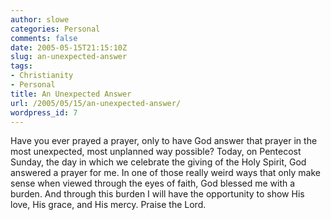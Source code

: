 ```yaml
---
author: slowe
categories: Personal
comments: false
date: 2005-05-15T21:15:10Z
slug: an-unexpected-answer
tags:
- Christianity
- Personal
title: An Unexpected Answer
url: /2005/05/15/an-unexpected-answer/
wordpress_id: 7
---
```


Have you ever prayed a prayer, only to have God answer that prayer in the most unexpected, most unplanned way possible? Today, on Pentecost Sunday, the day in which we celebrate the giving of the Holy Spirit, God answered a prayer for me. In one of those really weird ways that only make sense when viewed through the eyes of faith, God blessed me with a burden. And through this burden I will have the opportunity to show His love, His grace, and His mercy. Praise the Lord.
